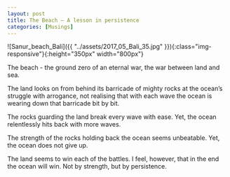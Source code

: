 ```yaml
---
layout: post
title: The Beach — A lesson in persistence
categories: [Musings]
---
```


![Sanur_beach_Bali]({{ "../assets/2017_05_Bali_35.jpg" }}){:class="img-responsive"}{:height="350px" width="800px"}

The beach - the ground zero of an eternal war, the war between land and sea.

The land looks on from behind its barricade of mighty rocks at the ocean’s struggle with arrogance, not realising that with each wave the ocean is wearing down that barricade bit by bit.

The rocks guarding the land break every wave with ease. Yet, the ocean relentlessly hits back with more waves.

The strength of the rocks holding back the ocean seems unbeatable. Yet, the ocean does not give up.

The land seems to win each of the battles. I feel, however, that in the end the ocean will win. Not by strength, but by persistence.
